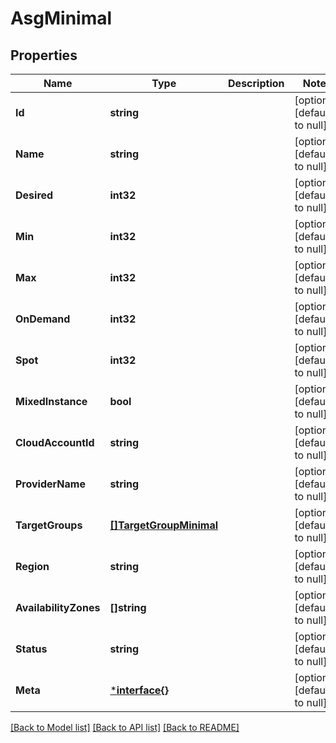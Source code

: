 # AsgMinimal

## Properties
Name | Type | Description | Notes
------------ | ------------- | ------------- | -------------
**Id** | **string** |  | [optional] [default to null]
**Name** | **string** |  | [optional] [default to null]
**Desired** | **int32** |  | [optional] [default to null]
**Min** | **int32** |  | [optional] [default to null]
**Max** | **int32** |  | [optional] [default to null]
**OnDemand** | **int32** |  | [optional] [default to null]
**Spot** | **int32** |  | [optional] [default to null]
**MixedInstance** | **bool** |  | [optional] [default to null]
**CloudAccountId** | **string** |  | [optional] [default to null]
**ProviderName** | **string** |  | [optional] [default to null]
**TargetGroups** | [**[]TargetGroupMinimal**](TargetGroupMinimal.md) |  | [optional] [default to null]
**Region** | **string** |  | [optional] [default to null]
**AvailabilityZones** | **[]string** |  | [optional] [default to null]
**Status** | **string** |  | [optional] [default to null]
**Meta** | [***interface{}**](interface{}.md) |  | [optional] [default to null]

[[Back to Model list]](../README.md#documentation-for-models) [[Back to API list]](../README.md#documentation-for-api-endpoints) [[Back to README]](../README.md)

